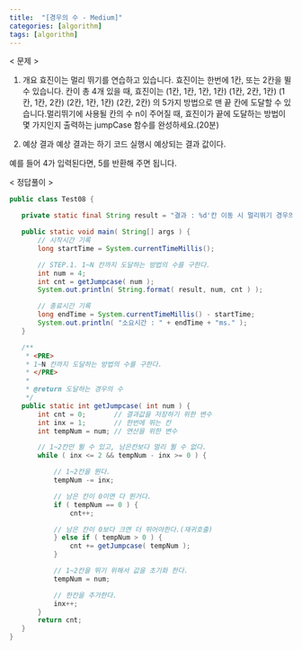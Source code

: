```yaml
---
title:  "[경우의 수 - Medium]"
categories: [algorithm]
tags: [algorithm]
---
```


< 문제 >
 1. 개요
 효진이는 멀리 뛰기를 연습하고 있습니다. 효진이는 한번에 1칸, 또는 2칸을 뛸 수 있습니다. 칸이 총 4개 있을 때, 효진이는
 (1칸, 1칸, 1칸, 1칸)
 (1칸, 2칸, 1칸)
 (1칸, 1칸, 2칸)
 (2칸, 1칸, 1칸)
 (2칸, 2칸)
 의 5가지 방법으로 맨 끝 칸에 도달할 수 있습니다.멀리뛰기에 사용될 칸의 수 n이 주어질 때,
 효진이가 끝에 도달하는 방법이 몇 가지인지 출력하는 jumpCase 함수를 완성하세요.(20분)
  
 2. 예상 결과
 예상 결과는 하기 코드 실행시 예상되는 결과 값이다.
 
 예를 들어 4가 입력된다면, 5를 반환해 주면 됩니다.

 
 < 정답풀이 >
 
 ``` java
 public class Test08 {

	private static final String result = "결과 : %d'칸 이동 시 멀리뛰기 경우의 수 : %d";

	public static void main( String[] args ) {
		// 시작시간 기록
		long startTime = System.currentTimeMillis();

		// STEP.1. 1~N 칸까지 도달하는 방법의 수를 구한다.
		int num = 4;
		int cnt = getJumpcase( num );
		System.out.println( String.format( result, num, cnt ) );

		// 종료시간 기록
		long endTime = System.currentTimeMillis() - startTime;
		System.out.println( "소요시간 : " + endTime + "ms." );
	}

	/**
	 * <PRE>
	 * 1~N 칸까지 도달하는 방법의 수를 구한다.
	 * </PRE>
	 * 
	 * @return 도달하는 경우의 수
	 */
	public static int getJumpcase( int num ) {
		int cnt = 0;       // 결과값을 저장하기 위한 변수
		int inx = 1;       // 한번에 뛰는 칸
		int tempNum = num; // 연산을 위한 변수

		// 1~2칸만 뛸 수 있고, 남은칸보다 멀리 뛸 수 없다.
		while ( inx <= 2 && tempNum - inx >= 0 ) {

			// 1~2칸을 뛴다.
			tempNum -= inx;

			// 남은 칸이 0이면 다 뛴거다.
			if ( tempNum == 0 ) {
				cnt++;

			// 남은 칸이 0보다 크면 더 뛰어야한다.(재귀호출)
			} else if ( tempNum > 0 ) {
				cnt += getJumpcase( tempNum );
			}

			// 1~2칸을 뛰기 위해서 값을 초기화 한다.
			tempNum = num;

			// 한칸을 추가한다.
			inx++; 
		}
		return cnt;
	}
}
```